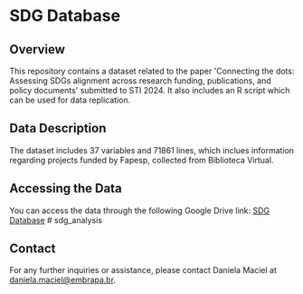 # SDG Database

## Overview
This repository contains a dataset related to the paper 'Connecting the dots: Assessing SDGs alignment across research funding, publications, and policy documents' submitted to STI 2024. It also includes an R script which can be used for data replication.

## Data Description
The dataset includes 37 variables and 71861 lines, which inclues information regarding projects funded by Fapesp, collected from Biblioteca Virtual. 

## Accessing the Data
You can access the data through the following Google Drive link:
[SDG Database](https://docs.google.com/spreadsheets/d/1jc8FE4mm5rVnTfG13MgHTsmag9ZNENis/edit?usp=sharing&ouid=108885149077301678625&rtpof=true&sd=true) # sdg_analysis

## Contact
For any further inquiries or assistance, please contact Daniela Maciel at daniela.maciel@embrapa.br.
